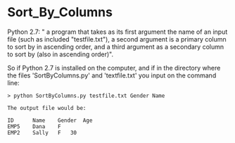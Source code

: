 # Sort_By_Columns
Python 2.7: " a program that takes as its first argument the name of an input file 
(such as included "testfile.txt"), a second argument is a primary column to sort
by in ascending order, and a third argument as a secondary column to sort by 
(also in ascending order)". 

So if Python 2.7 is installed on the computer, and if in the directory where 
the files 'SortByColumns.py' and 'textfile.txt' you input on the command line:
   
 	> python SortByColumns.py testfile.txt Gender Name 

 	The output file would be:

  	ID		Name	Gender	Age
  	EMP5	Dana	F	
  	EMP2	Sally	F	30
